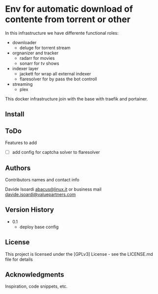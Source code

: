 # Env for automatic download of contente from torrent or other

In this infrastructure we have differente functional roles:
- downloader
    - deluge for torrent stream
- orgnanizer and tracker
    - radarr for movies
    - sonarr for tv shows
- indexer layer
    - jackett for wrap all external indexer
    - flaresolver for by pass the bot controll
- streaming
    - plex

This docker infrastructure join with the base with traefik and portainer.

## Install



## ToDo

Features to add
- [ ] add config for captcha solver to flaresolver

## Authors

Contributors names and contact info

Davide Isoardi abacus@linux.it or business mail davide.isoardi@valuepartners.com

## Version History

* 0.1
    * deploy base config

## License

This project is licensed under the [GPLv3] License - see the LICENSE.md file for details

## Acknowledgments

Inspiration, code snippets, etc.
